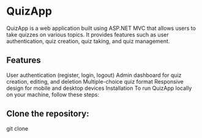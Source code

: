 
# QuizApp

QuizApp is a web application built using ASP.NET MVC that allows users to take quizzes on various topics. It provides features such as user authentication, quiz creation, quiz taking, and quiz management.

## Features

User authentication (register, login, logout)
Admin dashboard for quiz creation, editing, and deletion
Multiple-choice quiz format
Responsive design for mobile and desktop devices
Installation
To run QuizApp locally on your machine, follow these steps:

## Clone the repository:
git clone <repository-url>
